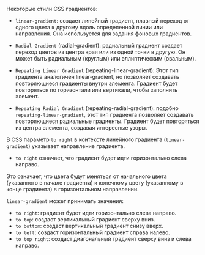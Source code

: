 Некоторые стили CSS градиентов:

- `linear-gradient`: создает линейный градиент, плавный переход от одного цвета к другому вдоль определенной линии или направления. Она используется для задания фоновых градиентов.

- `Radial Gradient` (radial-gradient): радиальный градиент создает переход цветов из центра края или из одной точки в другую. Он может быть радиальным (круглым) или эллиптическим (овальным).

- `Repeating Linear Gradient` (repeating-linear-gradient): Этот тип градиента аналогичен linear-gradient, но позволяет создавать повторяющиеся градиенты внутри элемента. Градиент будет повторяться по горизонтали или вертикали, чтобы заполнить элемент.

- `Repeating Radial Gradient` (repeating-radial-gradient): подобно `repeating-linear-gradient`, этот тип градиента позволяет создавать повторяющиеся радиальные градиенты. Градиент будет повторяться из центра элемента, создавая интересные узоры.


В CSS параметр `to right` в контексте линейного градиента (`linear-gradient`) указывает направление градиента.
- `to right` означает, что градиент будет идти горизонтально слева направо.

Это означает, что цвета будут меняться от начального цвета (указанного в начале градиента) к конечному цвету (указанному в конце градиента) в горизонтальном направлении.

`linear-gradient` может принимать значения:
- `to right`: градиент будет идти горизонтально слева направо.
- `to top`: создаст вертикальный градиент сверху вниз.
- `to bottom`: создаст вертикальный градиент снизу вверх.
- `to left`: создаст горизонтальный градиент справа налево.
- `to top right`:  создаст диагональный градиент сверху вниз и слева направо.
